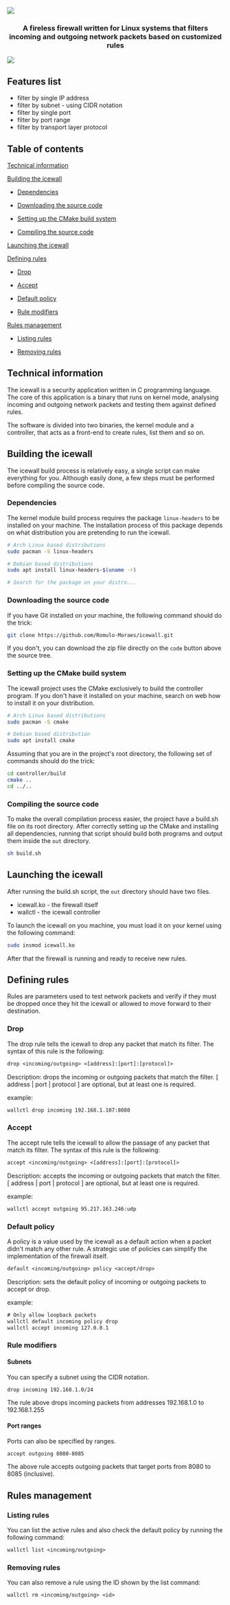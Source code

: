 <img src="./assets/icewall-cover.png"/>
<h3 align="center"> A fireless firewall written for Linux systems that filters incoming and outgoing network packets based on customized rules</h3>
<img src="./assets/icewall-logo.png"/>

## Features list

<ul>
    <li>filter by single IP address</li>
    <li>filter by subnet - using CIDR notation</li>
    <li>filter by single port</li>
    <li>filter by port range</li>
    <li>filter by transport layer protocol</li>
</ul>

## Table of contents
[Technical information](#technical-information)

[Building the icewall](#building-the-icewall)

- [Dependencies](#dependencies)

- [Downloading the source code](#downloading-the-source-code)

- [Setting up the CMake build system](#setting-up-the-cmake-build-system)

- [Compiling the source code](#compiling-the-source-code)

[Launching the icewall](#launching-the-icewall)

[Defining rules](#defining-rules)

- [Drop](#drop)

- [Accept](#accept)

- [Default policy](#default-policy)

- [Rule modifiers](#rule-modifiers)

[Rules management](#rules-management)

- [Listing rules](#listing-rules)

- [Removing rules](#removing-rules)

## Technical information
The icewall is a security application written in C programming language. The core of this application is a binary that runs on kernel mode, analysing incoming and outgoing network packets and testing them against  defined rules.

The software is divided into two binaries, the kernel module and a controller, that acts as a front-end to create rules, list them and so on.

## Building the icewall
The icewall build process is relatively easy, a single script can make everything for you. Although easily done, a few steps must be performed before compiling the source code.

### Dependencies
The kernel module build process requires the package `linux-headers` to be installed on your machine. The installation process of this package depends on what distribution you are pretending to run the icewall.

```sh
# Arch Linux based distributions
sudo pacman -S linux-headers

# Debian based distributions
sudo apt install linux-headers-$(uname -r)

# Search for the package on your distro...
```

### Downloading the source code
If you have Git installed on your machine, the following command should do the trick:
```sh
git clone https://github.com/Romulo-Moraes/icewall.git
```

If you don't, you can download the zip file directly on the `code` button above the source tree.

### Setting up the CMake build system
The icewall project uses the CMake exclusively to build the controller program. If you don't have it installed on your machine, search on web how to install it on your distribution.

```sh
# Arch Linux based distributions
sudo pacman -S cmake

# Debian based distribution
sudo apt install cmake
```


Assuming that you are in the project's root directory, the following set of commands should do the trick:
```sh
cd controller/build
cmake ..
cd ../..
```

### Compiling the source code
To make the overall compilation process easier, the project have a build.sh file on its root directory. After correctly setting up the CMake and installing all dependencies, running that script should build both programs and output them inside the `out` directory.
```sh
sh build.sh
```

## Launching the icewall
After running the build.sh script, the `out` directory should have two files.

<ul>
    <li>icewall.ko - the firewall itself</li>
    <li>wallctl - the icewall controller</li>
</ul>

To launch the icewall on you machine, you must load it on your kernel using the following command:
```sh
sudo insmod icewall.ko
```
After that the firewall is running and ready to receive new rules.

## Defining rules
Rules are parameters used to test network packets and verify if they must be dropped once they hit the icewall or allowed to move forward to their destination.

### Drop
The drop rule tells the icewall to drop any packet that match its filter. The syntax of this rule is the following:
```txt
drop <incoming/outgoing> <[address]:[port]:[protocol]>
```
Description: drops the incoming or outgoing packets that match the filter.
             [ address | port | protocol ] are optional, but at least one is required.

example:
```txt
wallctl drop incoming 192.168.1.107:8080
```

### Accept
The accept rule tells the icewall to allow the passage of any packet that match its filter. The syntax of this rule is the following:
```txt
accept <incoming/outgoing> <[address]:[port]:[protocol]>
```
Description: accepts the incoming or outgoing packets that match the filter.
             [ address | port | protocol ] are optional, but at least one is required.

example:
```txt
wallctl accept outgoing 95.217.163.246:udp
```

### Default policy
A policy is a value used by the icewall as a default action when a packet didn't match any other rule. A strategic use of policies can simplify the implementation of the firewall itself.
```txt
default <incoming/outgoing> policy <accept/drop>
```
Description: sets the default policy of incoming or outgoing packets to accept or drop.


example:
```txt
# Only allow loopback packets
wallctl default incoming policy drop
wallctl accept incoming 127.0.0.1
```

### Rule modifiers
#### Subnets
You can specify a subnet using the CIDR notation.
```txt
drop incoming 192.168.1.0/24
```
The rule above drops incoming packets from addresses 192.168.1.0 to 192.168.1.255

#### Port ranges
Ports can also be specified by ranges.
```txt
accept outgoing 8080-8085
```
The above rule accepts outgoing packets that target ports from 8080 to 8085 (inclusive).

## Rules management
### Listing rules
You can list the active rules and also check the default policy by running the following command:
```txt
wallctl list <incoming/outgoing>
```

### Removing rules
You can also remove a rule using the ID shown by the list command:
```txt
wallctl rm <incoming/outgoing> <id>
```
